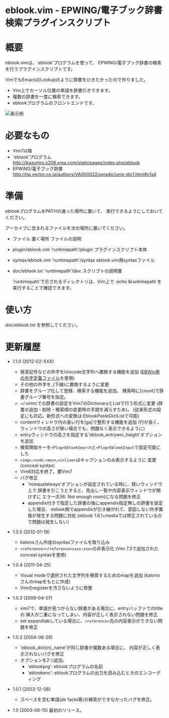 eblook.vim - EPWING/電子ブック辞書検索プラグインスクリプト
==========================================================

概要
====
  eblook.vimは、`eblook'プログラムを使って、
  EPWING/電子ブック辞書の検索を行うプラグインスクリプトです。

  VimでもEmacsのLookupのように辞書をひきたかったので作りました。

* Vim上でカーソル位置の単語を辞書引きできます。
* 複数の辞書を一度に検索できます。
* eblookプログラムのフロントエンドです。

![表示例](http://www1.interq.or.jp/~deton/eblook-vim/eblook-vim.png)

必要なもの
==========
*  Vim7以降
*  `eblook'プログラム
     http://ikazuhiro.s206.xrea.com/staticpages/index.php/eblook
*  EPWING/電子ブック辞書
     http://hp.vector.co.jp/authors/VA000022/unixdic/unix-dic1.html#c1s4

準備
====
  eblookプログラムをPATHの通った場所に置いて、
  実行できるようにしておいてください。

  アーカイブに含まれるファイルを次の場所に置いてください。

*   ファイル            置く場所              ファイルの説明
* plugin/eblook.vim     'runtimepath'/plugin  プラグインスクリプト本体
* syntax/eblook.vim     'runtimepath'/syntax  eblook.vim用syntaxファイル
* doc/eblook.txt        'runtimepath'/doc     スクリプトの説明書

  'runtimepath'で示されるディレクトリは、Vim上で
  :echo &runtimepath を実行することで確認できます。

使い方
======
  doc/eblook.txt を参照してください。

更新履歴
========
* 1.1.0 (2012-02-XXX)
  * 発音記号などの外字をUnicode文字列へ置換する機能を追加
    ([EBWin用の外字定義ファイル](http://www31.ocn.ne.jp/~h_ishida/EBPocket.html#download_gaiji)を使用)
  * その他の外字を_(下線)に置換するように変更
  * 辞書をグループ化して登録、検索する機能を追加。
    検索時に[count]で辞書グループ番号を指定。
  * ~/.vimrcでの辞書の設定をVim7のDictionaryとListで行う形式に変更
    (辞書の追加・削除・検索順の変更時の手間を減らすため)。
    (従来形式の設定にも対応。新形式への変換は:EblookPasteDictListで可能)
  * contentウィンドウ内の長い行を|gq|で整形する機能を追加
    (行が長く、ウィンドウの高さが狭い場合でも、問題なく表示できるように)
  * entryウィンドウの高さを指定する'eblook_entrywin_height'オプションを追加
  * 検索開始キーを`<Plug>EblookSearch`と`<Plug>EblookInput`で設定可能にした
  * `<img>`,`<snd>`,`<mov>`,`<inline>`はキャプションのみ表示するように
    変更(conceal syntax)
  * Vim6対応を終了。要Vim7
  * バグ修正
    * 'noequalalways'オプションが設定されている時に、狭いウィンドウ上で
      辞書を引こうとすると、見出し一覧や内容表示ウィンドウが開けずに
      エラー(E36: Not enough room)になる問題を修正
    * appendix付きで指定した辞書の後にappendix指定無しの辞書を設定した場合、
      eblook側でappendixが引き継がれて、意図しない外字置換が発生する問題に対処
      (eblook 1.6.1+mediaでは修正されているので問題は発生しない)

* 1.0.5 (2012-01-19)
  * katonoさん作成のsyntaxファイルを取り込み
  * `<reference></reference=xxxx:xxx>`の非表示化
    (Vim 7.3で追加されたconceal syntaxを使用)

* 1.0.4 (2011-04-25)
  * Visual modeで選択された文字列を検索するためのmapを追加
    (katonoさんのmapをもとに作成)
  * Vimのregisterを汚さないように修整

* 1.0.3 (2009-04-07)
  * vim7で、単語が見つからない辞書がある場合に、entryバッファでのtitleの
    挿入が二重になってしまい、内容が正しく表示されない問題を修正
  * set expandtabしている場合に、`<reference>`先の内容表示ができない問題を修正

* 1.0.2 (2004-06-26)
  * 'eblook_dict{n}_name'が同じ辞書が複数ある場合に、
    内容が正しく表示されないバグを修正
  * オプションを2つ追加。
    * 'eblookprg': eblookプログラムの名前
    * 'eblookenc': eblookプログラムの出力を読み込むときのエンコーディング

* 1.0.1 (2003-12-06)
  * スペースを含む単語(de facto等)の検索ができなかったバグを修正。

* 1.0 (2003-06-15)
    最初のリリース。

